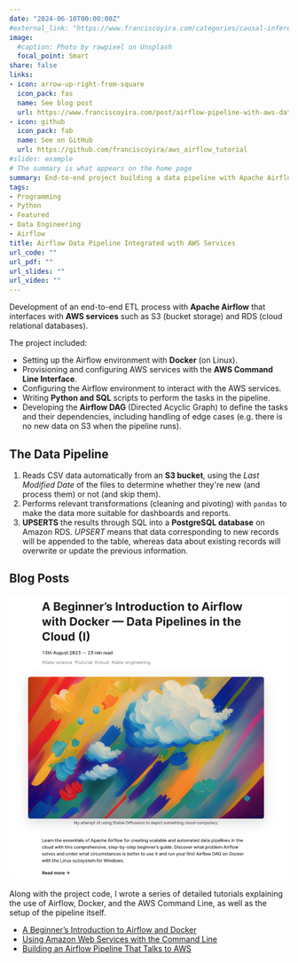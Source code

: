 ```yaml
---
date: "2024-06-10T00:00:00Z"
#external_link: "https://www.franciscoyira.com/categories/causal-inference/"
image:
  #caption: Photo by rawpixel on Unsplash
  focal_point: Smart
share: false
links:
- icon: arrow-up-right-from-square
  icon_pack: fas
  name: See blog post
  url: https://www.franciscoyira.com/post/airflow-pipeline-with-aws-data-cloud-part-3/
- icon: github
  icon_pack: fab
  name: See on GitHub
  url: https://github.com/franciscoyira/aws_airflow_tutorial
#slides: example
# The summary is what appears on the home page
summary: End-to-end project building a data pipeline with Apache Airflow that interacts with AWS services such as RDS and S3.
tags:
- Programming
- Python
- Featured
- Data Engineering
- Airflow
title: Airflow Data Pipeline Integrated with AWS Services
url_code: ""
url_pdf: ""
url_slides: ""
url_video: ""
---
```


Development of an end-to-end ETL process with **Apache Airflow** that interfaces with **AWS services** such as S3 (bucket storage) and RDS (cloud relational databases).

The project included:

- Setting up the Airflow environment with **Docker** (on Linux).
- Provisioning and configuring AWS services with the **AWS Command Line Interface**.
- Configuring the Airflow environment to interact with the AWS services.
- Writing **Python and SQL** scripts to perform the tasks in the pipeline.
- Developing the **Airflow DAG** (Directed Acyclic Graph) to define the tasks and their dependencies, including handling of edge cases (e.g. there is no new data on S3 when the pipeline runs).

## The Data Pipeline

1. Reads CSV data automatically from an **S3 bucket**, using the *Last Modified Date* of the files to determine whether they're new (and process them) or not (and skip them).
2. Performs relevant transformations (cleaning and pivoting) with `pandas` to make the data more suitable for dashboards and reports.
3. **UPSERTS** the results through SQL into a **PostgreSQL database** on Amazon RDS. *UPSERT* means that data corresponding to new records will be appended to the table, whereas data about existing records will overwrite or update the previous information.

## Blog Posts

![](blogpost.png)

Along with the project code, I wrote a series of detailed tutorials explaining the use of Airflow, Docker, and the AWS Command Line, as well as the setup of the pipeline itself.

- [A Beginner’s Introduction to Airflow and Docker](https://www.franciscoyira.com/post/data-pipelines-cloud-intro-airflow-docker/)
- [Using Amazon Web Services with the Command Line](https://www.franciscoyira.com/post/aws-command-line-data-pipelines-cloud-part-2/)
- [Building an Airflow Pipeline That Talks to AWS](https://www.franciscoyira.com/post/airflow-pipeline-with-aws-data-cloud-part-3/)
